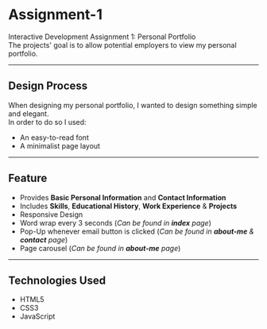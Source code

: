 # Assignment-1
Interactive Development Assignment 1: Personal Portfolio  
The projects' goal is to allow potential employers to view my personal portfolio.

---

## Design Process
When designing my personal portfolio, I wanted to design something simple and elegant.  
In order to do so I used:  
- An easy-to-read font
- A minimalist page layout

---

## Feature
- Provides **Basic Personal Information** and **Contact Information**
- Includes **Skills**, **Educational History**, **Work Experience** & **Projects**
- Responsive Design
- Word wrap every 3 seconds (*Can be found in **index** page*)
- Pop-Up whenever email button is clicked (*Can be found in **about-me** & **contact** page*)
- Page carousel (*Can be found in **about-me** page*)

---

## Technologies Used
- HTML5
- CSS3
- JavaScript